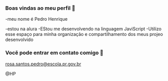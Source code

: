 ### Boas vindas ao meu perfil 💙

-meu nome é Pedro Henrique

-estou na alura
-EStou me desenvolvendo na linguagem JaviScript
-Utilizo esse espaço para minha organização e compartilhamento dos meus projeo desenvolvido

### Vocẽ pode entrar em contato comigo 📧

rosa.santos.pedro@escola.pr.gov.br

@HP
